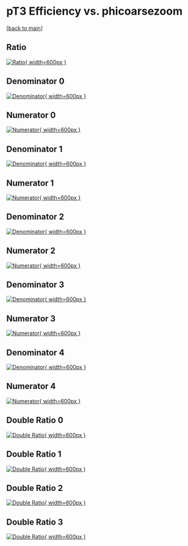 # pT3 Efficiency vs. phicoarsezoom

[[back to main](./)]



## Ratio

[![Ratio](../mtv/var/pT3_vtr_0_1_eff_phicoarsezoom.png){ width=600px }](../mtv/var/pT3_vtr_0_1_eff_phicoarsezoom.pdf)

## Denominator 0

[![Denominator](../mtv/den/pT3_vtr_0_1_eff_phicoarsezoom_den0.png){ width=600px }](../mtv/den/pT3_vtr_0_1_eff_phicoarsezoom_den0.pdf)

## Numerator 0

[![Numerator](../mtv/num/pT3_vtr_0_1_eff_phicoarsezoom_num0.png){ width=600px }](../mtv/num/pT3_vtr_0_1_eff_phicoarsezoom_num0.pdf)

## Denominator 1

[![Denominator](../mtv/den/pT3_vtr_0_1_eff_phicoarsezoom_den1.png){ width=600px }](../mtv/den/pT3_vtr_0_1_eff_phicoarsezoom_den1.pdf)

## Numerator 1

[![Numerator](../mtv/num/pT3_vtr_0_1_eff_phicoarsezoom_num1.png){ width=600px }](../mtv/num/pT3_vtr_0_1_eff_phicoarsezoom_num1.pdf)

## Denominator 2

[![Denominator](../mtv/den/pT3_vtr_0_1_eff_phicoarsezoom_den2.png){ width=600px }](../mtv/den/pT3_vtr_0_1_eff_phicoarsezoom_den2.pdf)

## Numerator 2

[![Numerator](../mtv/num/pT3_vtr_0_1_eff_phicoarsezoom_num2.png){ width=600px }](../mtv/num/pT3_vtr_0_1_eff_phicoarsezoom_num2.pdf)

## Denominator 3

[![Denominator](../mtv/den/pT3_vtr_0_1_eff_phicoarsezoom_den3.png){ width=600px }](../mtv/den/pT3_vtr_0_1_eff_phicoarsezoom_den3.pdf)

## Numerator 3

[![Numerator](../mtv/num/pT3_vtr_0_1_eff_phicoarsezoom_num3.png){ width=600px }](../mtv/num/pT3_vtr_0_1_eff_phicoarsezoom_num3.pdf)

## Denominator 4

[![Denominator](../mtv/den/pT3_vtr_0_1_eff_phicoarsezoom_den4.png){ width=600px }](../mtv/den/pT3_vtr_0_1_eff_phicoarsezoom_den4.pdf)

## Numerator 4

[![Numerator](../mtv/num/pT3_vtr_0_1_eff_phicoarsezoom_num4.png){ width=600px }](../mtv/num/pT3_vtr_0_1_eff_phicoarsezoom_num4.pdf)

## Double Ratio 0

[![Double Ratio](../mtv/ratio/pT3_vtr_0_1_eff_phicoarsezoom_ratio0.png){ width=600px }](../mtv/ratio/pT3_vtr_0_1_eff_phicoarsezoom_ratio0.pdf)

## Double Ratio 1

[![Double Ratio](../mtv/ratio/pT3_vtr_0_1_eff_phicoarsezoom_ratio1.png){ width=600px }](../mtv/ratio/pT3_vtr_0_1_eff_phicoarsezoom_ratio1.pdf)

## Double Ratio 2

[![Double Ratio](../mtv/ratio/pT3_vtr_0_1_eff_phicoarsezoom_ratio2.png){ width=600px }](../mtv/ratio/pT3_vtr_0_1_eff_phicoarsezoom_ratio2.pdf)

## Double Ratio 3

[![Double Ratio](../mtv/ratio/pT3_vtr_0_1_eff_phicoarsezoom_ratio3.png){ width=600px }](../mtv/ratio/pT3_vtr_0_1_eff_phicoarsezoom_ratio3.pdf)

